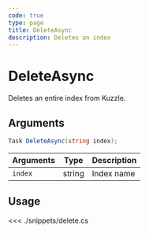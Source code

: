 ```yaml
---
code: true
type: page
title: DeleteAsync
description: Deletes an index
---
```


# DeleteAsync

Deletes an entire index from Kuzzle.

## Arguments

```cs
Task DeleteAsync(string index);
```

| Arguments | Type                       | Description       |
| --------- | -------------------------- | ----------------- |
| `index`   | string                     | Index name        |

## Usage

<<< ./snippets/delete.cs
